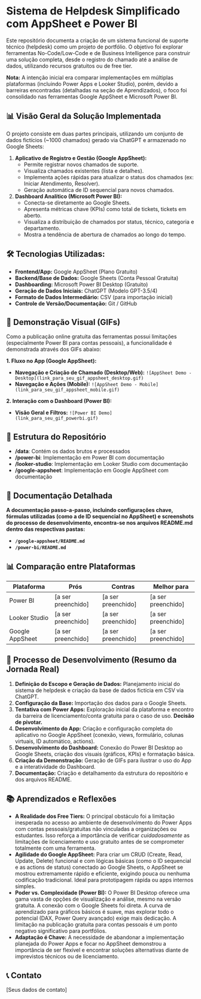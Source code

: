 # Sistema de Helpdesk Simplificado com AppSheet e Power BI

Este repositório documenta a criação de um sistema funcional de suporte técnico (helpdesk) como um projeto de portfólio. O objetivo foi explorar ferramentas No-Code/Low-Code e de Business Intelligence para construir uma solução completa, desde o registro do chamado até a análise de dados, utilizando recursos gratuitos ou de free tier.

**Nota:** A intenção inicial era comparar implementações em múltiplas plataformas (incluindo Power Apps e Looker Studio), porém, devido a barreiras encontradas (detalhadas na seção de Aprendizados), o foco foi consolidado nas ferramentas Google AppSheet e Microsoft Power BI.


## 📊 Visão Geral da Solução Implementada

O projeto consiste em duas partes principais, utilizando um conjunto de dados fictícios (~1000 chamados) gerado via ChatGPT e armazenado no Google Sheets:

1.  **Aplicativo de Registro e Gestão (Google AppSheet):**
    *   Permite registrar novos chamados de suporte.
    *   Visualiza chamados existentes (lista e detalhes).
    *   Implementa ações rápidas para atualizar o status dos chamados (ex: Iniciar Atendimento, Resolver).
    *   Geração automática de ID sequencial para novos chamados.
2.  **Dashboard Analítico (Microsoft Power BI):**
    *   Conecta-se diretamente ao Google Sheets.
    *   Apresenta métricas chave (KPIs) como total de tickets, tickets em aberto.
    *   Visualiza a distribuição de chamados por status, técnico, categoria e departamento.
    *   Mostra a tendência de abertura de chamados ao longo do tempo.


## 🛠️ Tecnologias Utilizadas:

*   **Frontend/App:** Google AppSheet (Plano Gratuito)
*   **Backend/Base de Dados:** Google Sheets (Conta Pessoal Gratuita)
*   **Dashboarding:** Microsoft Power BI Desktop (Gratuito)
*   **Geração de Dados Iniciais:** ChatGPT (Modelo GPT-3.5/4)
*   **Formato de Dados Intermediário:** CSV (para importação inicial)
*   **Controle de Versão/Documentação:** Git / GitHub
  

## 🎥 Demonstração Visual (GIFs)

Como a publicação online gratuita das ferramentas possui limitações (especialmente Power BI para contas pessoais), a funcionalidade é demonstrada através dos GIFs abaixo:

**1. Fluxo no App (Google AppSheet):**

*   **Navegação e Criação de Chamado (Desktop/Web):**
    `![AppSheet Demo - Desktop](link_para_seu_gif_appsheet_desktop.gif)`
*   **Navegação e Ações (Mobile):**
    `![AppSheet Demo - Mobile](link_para_seu_gif_appsheet_mobile.gif)`

**2. Interação com o Dashboard (Power BI):**

*   **Visão Geral e Filtros:**
    `![Power BI Demo](link_para_seu_gif_powerbi.gif)`

    
## 📂 Estrutura do Repositório

- **/data**: Contém os dados brutos e processados
- **/power-bi**: Implementação em Power BI com documentação
- **/looker-studio**: Implementação em Looker Studio com documentação
- **/google-appsheet**: Implementação em Google AppSheet com documentação

## 📝 Documentação Detalhada

**A documentação passo-a-passo, incluindo configurações chave, fórmulas utilizadas (como a de ID sequencial no AppSheet) e screenshots do processo de desenvolvimento, encontra-se nos arquivos README.md dentro das respectivas pastas:**

*   **`/google-appsheet/README.md`**
*   **`/power-bi/README.md`**

## 📊 Comparação entre Plataformas

| Plataforma | Prós | Contras | Melhor para |
|------------|------|---------|-------------|
| Power BI | [a ser preenchido] | [a ser preenchido] | [a ser preenchido] |
| Looker Studio | [a ser preenchido] | [a ser preenchido] | [a ser preenchido] |
| Google AppSheet | [a ser preenchido] | [a ser preenchido] | [a ser preenchido] |

## 🔄 Processo de Desenvolvimento (Resumo da Jornada Real)

1.  **Definição do Escopo e Geração de Dados:** Planejamento inicial do sistema de helpdesk e criação da base de dados fictícia em CSV via ChatGPT.
2.  **Configuração da Base:** Importação dos dados para o Google Sheets.
3.  **Tentativa com Power Apps:** Exploração inicial da plataforma e encontro da barreira de licenciamento/conta gratuita para o caso de uso. **Decisão de pivotar.**
4.  **Desenvolvimento do App:** Criação e configuração completa do aplicativo no Google AppSheet (conexão, views, formulário, colunas virtuais, ID automático, actions).
5.  **Desenvolvimento do Dashboard:** Conexão do Power BI Desktop ao Google Sheets, criação dos visuais (gráficos, KPIs) e formatação básica.
6.  **Criação da Demonstração:** Geração de GIFs para ilustrar o uso do App e a interatividade do Dashboard.
7.  **Documentação:** Criação e detalhamento da estrutura do repositório e dos arquivos README.
## 📚 Aprendizados e Reflexões

*   **A Realidade dos Free Tiers:** O principal obstáculo foi a limitação inesperada no acesso ao ambiente de desenvolvimento do Power Apps com contas pessoais/gratuitas não vinculadas a organizações ou estudantes. Isso reforça a importância de verificar *cuidadosamente* as limitações de licenciamento e uso gratuito antes de se comprometer totalmente com uma ferramenta.
*   **Agilidade do Google AppSheet:** Para criar um CRUD (Create, Read, Update, Delete) funcional e com lógicas básicas (como o ID sequencial e as actions de status) conectado ao Google Sheets, o AppSheet se mostrou extremamente rápido e eficiente, exigindo pouca ou nenhuma codificação tradicional. Ideal para prototipagem rápida ou apps internos simples.
*   **Poder vs. Complexidade (Power BI):** O Power BI Desktop oferece uma gama vasta de opções de visualização e análise, mesmo na versão gratuita. A conexão com o Google Sheets foi direta. A curva de aprendizado para gráficos básicos é suave, mas explorar todo o potencial (DAX, Power Query avançado) exige mais dedicação. A limitação na publicação gratuita para contas pessoais é um ponto negativo significativo para portfólios.
*   **Adaptação é Chave:** A necessidade de abandonar a implementação planejada do Power Apps e focar no AppSheet demonstrou a importância de ser flexível e encontrar soluções alternativas diante de imprevistos técnicos ou de licenciamento.


## 📞 Contato

[Seus dados de contato]

